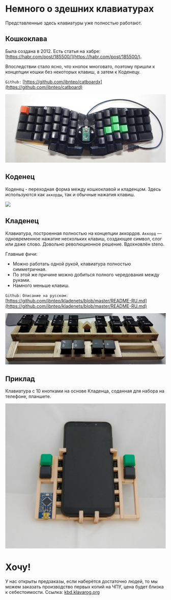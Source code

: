# Немного о здешних клавиатурах

Представленные здесь клавиатуры уже полностью работают.

## Кошкоклава

Была создана в 2012. Есть статья на хабре: [https://habr.com/post/185500/](https://habr.com/post/185500/).

Впоследствии стало ясно, что кнопок многовато, поэтому пришли к концепции кошки без некоторых клавиш, а затем к Коденецу.

`Github:` [https://github.com/ibnteo/catboardx](https://github.com/ibnteo/catboard)

![](img/catboard.jpg)

## Коденец

Коденец - переходная форма между кошкоклавой и кладенцом. Здесь используются как `аккорды`, так и обычные нажатия клавиш.

![](img/codenets.jgp)

## Кладенец

Клавиатура, построенная полностью на концепции аккордов. `Аккорд` — одновременное нажатие нескольких клавиш, создающее символ, слог или даже слово. Довольно революционное решение. Вдохновлён steno.

Главные фичи:
* Можно работать одной рукой, клавиатура полностью симметричная.
* По этой же причине можно добиться полного чередования между руками.
* Намного меньше клавиш.

`Github:` [](https://github.com/ibnteo/kladenets)
`Описание на русском:` [https://github.com/ibnteo/kladenets/blob/master/README-RU.md](https://github.com/ibnteo/kladenets/blob/master/README-RU.md)

![](img/kladenets.jpg)

## Приклад

Клавиатура с 10 кнопками на основе Кладенца, соданная для набора на телефоне, планшете.

![](img/priklad.jpg)

# Хочу!

У нас открыты предзаказы, если наберётся достаточно людей, то мы можем заказать производство первых копий на ЧПУ, цена будет близка к себестоимости. Ссылка: [kbd.klavarog.org](kbd.klavarog.org)